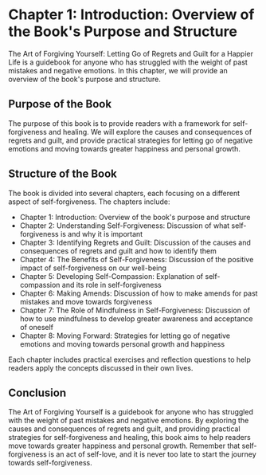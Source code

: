 Chapter 1: Introduction: Overview of the Book's Purpose and Structure
=====================================================================

The Art of Forgiving Yourself: Letting Go of Regrets and Guilt for a Happier Life is a guidebook for anyone who has struggled with the weight of past mistakes and negative emotions. In this chapter, we will provide an overview of the book's purpose and structure.

Purpose of the Book
-------------------

The purpose of this book is to provide readers with a framework for self-forgiveness and healing. We will explore the causes and consequences of regrets and guilt, and provide practical strategies for letting go of negative emotions and moving towards greater happiness and personal growth.

Structure of the Book
---------------------

The book is divided into several chapters, each focusing on a different aspect of self-forgiveness. The chapters include:

* Chapter 1: Introduction: Overview of the book's purpose and structure
* Chapter 2: Understanding Self-Forgiveness: Discussion of what self-forgiveness is and why it is important
* Chapter 3: Identifying Regrets and Guilt: Discussion of the causes and consequences of regrets and guilt and how to identify them
* Chapter 4: The Benefits of Self-Forgiveness: Discussion of the positive impact of self-forgiveness on our well-being
* Chapter 5: Developing Self-Compassion: Explanation of self-compassion and its role in self-forgiveness
* Chapter 6: Making Amends: Discussion of how to make amends for past mistakes and move towards forgiveness
* Chapter 7: The Role of Mindfulness in Self-Forgiveness: Discussion of how to use mindfulness to develop greater awareness and acceptance of oneself
* Chapter 8: Moving Forward: Strategies for letting go of negative emotions and moving towards personal growth and happiness

Each chapter includes practical exercises and reflection questions to help readers apply the concepts discussed in their own lives.

Conclusion
----------

The Art of Forgiving Yourself is a guidebook for anyone who has struggled with the weight of past mistakes and negative emotions. By exploring the causes and consequences of regrets and guilt, and providing practical strategies for self-forgiveness and healing, this book aims to help readers move towards greater happiness and personal growth. Remember that self-forgiveness is an act of self-love, and it is never too late to start the journey towards self-forgiveness.
